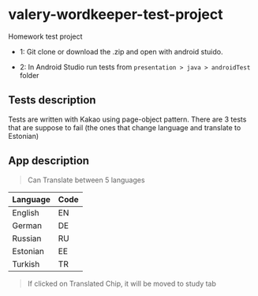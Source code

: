 # valery-wordkeeper-test-project
Homework test project

* 1: Git clone or download the .zip and open with android stuido.

* 2: In Android Studio run tests from ``presentation > java > androidTest`` folder

## Tests description

Tests are written with Kakao using page-object pattern. There are 3 tests that are suppose to fail (the ones that change language and translate to Estonian)

## App description  

> Can Translate between 5 languages
           
| Language | Code |
| ------ | ------ |
English | EN
German | DE
Russian | RU
Estonian | EE
Turkish | TR

>
> If clicked on Translated Chip, it will be moved to study tab
